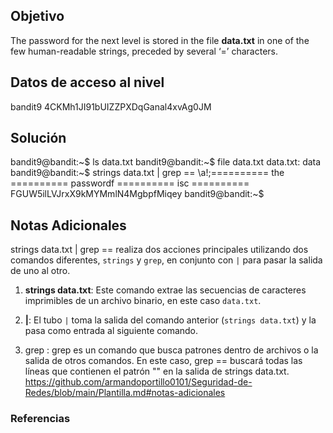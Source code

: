 ## Objetivo
The password for the next level is stored in the file **data.txt** in one of the few human-readable strings, preceded by several ‘=’ characters.
[](https://github.com/armandoportillo0101/Seguridad-de-Redes/blob/main/Plantilla.md#objetivo)

## Datos de acceso al nivel
bandit9
4CKMh1JI91bUIZZPXDqGanal4xvAg0JM
[](https://github.com/armandoportillo0101/Seguridad-de-Redes/blob/main/Plantilla.md#datos-de-acceso-al-nivel)

## Solución
bandit9@bandit:~$ ls
data.txt
bandit9@bandit:~$ file data.txt
data.txt: data
bandit9@bandit:~$ strings data.txt | grep ==
\a!;========== the
========== passwordf
========== isc
========== FGUW5ilLVJrxX9kMYMmlN4MgbpfMiqey
bandit9@bandit:~$
[](https://github.com/armandoportillo0101/Seguridad-de-Redes/blob/main/Plantilla.md#soluci%C3%B3n)

## Notas Adicionales
strings data.txt | grep == realiza dos acciones principales utilizando dos comandos diferentes, `strings` y `grep`, en conjunto con  `|` para pasar la salida de uno al otro. 

1. **strings data.txt**: Este comando extrae las secuencias de caracteres imprimibles de un archivo binario, en este caso `data.txt`. 
    
2. **|**: El tubo  `|` toma la salida del comando anterior (`strings data.txt`) y la pasa como entrada al siguiente comando.
    
3. grep : grep es un comando que busca patrones dentro de archivos o la salida de otros comandos. En este caso, grep == buscará todas las líneas que contienen el patrón "" en la salida de strings data.txt.
https://github.com/armandoportillo0101/Seguridad-de-Redes/blob/main/Plantilla.md#notas-adicionales

### Referencias
